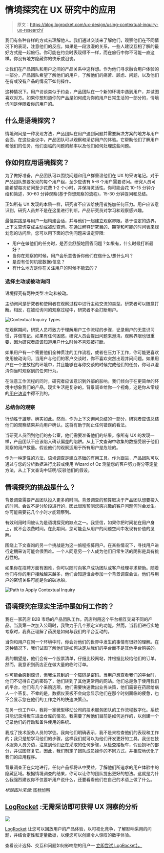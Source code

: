 # 情境探究在 UX 研究中的应用

> 原文：<https://blog.logrocket.com/ux-design/using-contextual-inquiry-ux-research/>

我们有各种各样的方式去理解他人。我们通过交谈来了解他们，观察他们在不同情况下的表现，注意他们的反应。如果是一段浪漫的关系，一些人建议互相了解的最好方式是一起旅行。你可能在约会时表现得不一样，而在旅行中你不可能一直这样。你没有地方隐藏你的快乐或沮丧。

让我们在产品团队和用户之间的产品关系中这样想。作为他们寻求融合用户体验的一部分，产品团队希望了解他们的用户，了解他们的痛苦、顾虑、问题，以及他们在有或没有产品的情况下如何操作。

这种情况下。用户访谈类似于约会，产品团队在一个新的环境中遇到用户，并试图喜欢对方。如果你想知道你的产品是如何成为你的用户日常生活的一部分的，情境询问是伴随着你的用户的。

## 什么是语境探究？

情境询问是一种发现方法，产品团队在用户遇到问题并需要解决方案的地方与用户会面。在这些会议中，产品团队可以观察和采访用户的体验。它帮助他们了解用户和他们的任务，他们面临的问题的频率以及他们如何处理这些问题。

## 你如何应用语境探究？

为了做好准备，产品团队可以围绕问题和用户群重温他们在 UX 的采访笔记。对于产品团队想要发现的每个用户组，至少应该有 5-6 个用户需要访问。研究人员可能希望每次访问至少花费 1-2 个小时，并保持灵活性。你可能会花 10-15 分钟介绍和简述，30-60 分钟观察(基于你想观察的流程)，15-30 分钟提问和总结。

正如所有 UX 发现的本质一样，研究者不应该给使用者施加任何压力。用户应该意识到，研究人员并不是在这里进行判断。产品研究员对学习和观察感兴趣。

最佳实践是与用户一起构建会话，并与他们一起建立观察界限。基于设定的边界，上下文查询变成主动或被动查询。在通过解释研究目的、期望和可能的时间表来规划您的访问后，您可以用下面的示例问题来设定界限:

*   用户在做他们的任务时，是否会舒服地回答问题？如果有，什么时候打断最好？
*   当你在观察的时候，用户会乐意告诉你他们在做什么/想什么吗？
*   是否有任何机密数据/信息？
*   有什么地方是你在关注用户的时候不能去的？

### 选择主动或被动询问

语境探究有两种类型:主动和被动。

主动询问是研究者和使用者在观察过程中进行主动交流的类型。研究者可以随意打断。相反，在被动询问的观察过程中，研究者不会打断用户。

![Contextual Inquiry Types](img/b9988d2c63281e2b1ece5669068c0566.png)

在观察期间，研究人员将致力于理解用户工作流程的步骤，记录用户的无意识习惯，并做笔记。如果有任何困惑，研究人员会提出问题来澄清。观察界限也很重要，因为研究者应该知道用户什么时候不喜欢被打断。

如果用户有一个需要他们全神贯注的工作流程，或者在压力下工作，你可能更喜欢使用被动询问。当用户与他们的客户交谈时，你不喜欢突然出现并问问题。如果用户在一个更放松的环境中，并且能够在与你交谈的时候完成他们的任务，你可以澄清你当时观察到的任何行为。

在注意工作流程的同时，研究者应该意识到外部的影响。我们倾向于在更简单的环境中想象我们的产品。现实生活是复杂的。背景调查给你一个视角，这是你从常规的[用户访谈](https://blog.logrocket.com/ux-design/mastering-ux-user-interviews/)中得不到的。

### 总结你的观察

行动胜于雄辩。确实如此。然而，作为上下文询问总结的一部分，研究者应该总结他们的观察结果并向用户确认。这将有助于防止任何错误的看法。

当研究人员回到他们的办公室，他们需要准备他们的结果。像所有 UX 的发现一样，产品团队不应该陷入确认偏差的陷阱。从上下文查询中收集的数据受限于他们观察的用户数量。假设他们的观察适用于所有用户是危险的。

作为一种定性的方法，语境调查是建立基础的有用工具。作为跟进，产品团队可以通过与您的分析数据进行比较或使用 Wizard of Oz 测量您的客户努力得分等定量方法，从上下文查询中证明/反驳他们的假设。

## 情境探究的挑战是什么？

背景调查需要产品团队投入更多的时间。背景调查的预算取决于产品团队想要投入的时间。会议不是分阶段进行的，因此很难预测您感兴趣的客户问题何时会发生。你可能需要花几个小时才能观察到。

有效利用时间被认为是语境探究的缺点之一。我坚信，如果你把时间花在用户身上，就不会浪费时间。在此期间，您可能会从用户的问题空间中发现有价值的见解。

围绕上下文查询的另一个挑战是为这一旅程招募用户。在某些情况下，寻找用户进行定期采访可能会很困难。一个人同意另一个人成为他们日常生活的阴影是具有挑战性的。

如果你在招聘方面有困难，你可以随时向客户成功团队或客户经理寻求帮助。随着他们与你的用户接触越来越多，他们会知道谁会参加一个背景调查会议。他们与用户的密切关系可能是你的破冰船。

![Path to Apply Contextual Inquiry](img/1c797bb8caf1c5f9e0a161797448c493.png)

## 语境探究在现实生活中是如何工作的？

我在一家药店 B2B 市场的产品团队工作。药店利用这个平台相互交易不同的产品。当我第一次加入公司时，我致力于几个预定义的功能。然而，当我们进行实地考察时，我真正理解了药房是如何与我们的平台互动的。

当你和用户在同一个环境中时，你会对他们的世界中发生的事情有很好的理解。在这种情况下，我们试图了解他们是如何决定从我们的平台而不是其他平台购买的。

我的期望是，他们会有一个股票清单，仔细比较网站，并根据比较给他们的订单。然而，我意识到药店正在做大量的临时订单。

你可能会感到惊讶，但我注意到的一个障碍是密码。当用户想查看我们的平台时，他们不记得自己的密码了，他们转到了其他更常用的网站。他们总是急于使用我们的平台，他们有几个采购选项，他们需要快速做出业务决策，他们需要在药房给病人一个答复。不幸的是，数据仪表板不会向您显示他们在那个时刻面临的疲惫，也不会显示您在他们的工作之外的快速决策点。

在另一份工作中，我将一家微型移动公司的技术服务团队的工作流程数字化。系统只能记录滑板车进出仓库的情况。我需要了解他们目前是如何运作的，以创建一个记录他们的行动和备件使用的系统。

我成了技术服务人员的学徒。我向他们明确表示，我不是来检查他们的表现和工作的；我只是想学习他们的步骤，这样我们就可以为他们开发更好的工具。我坐在技术服务人员旁边，注意到他们正在采取的任何步骤，从检查踏板车，假设损坏的部分，并试图修复它。因此，我们制定了团队成员操作的不同方式，并相应地优化了我们的应用程序。

背景调查正在实地进行。任何产品都将从中受益，了解他们所追求的用户体验中的隐藏区域。根据情境调查的结果，你可以让你的团队提出更好的想法。这就是为什么我强烈建议你不仅要听用户说什么，还要看看他们在自己的术语上做了什么。

*标题图片来源:* [图标侦察](https://iconscout.com/icon/science-research-testtube-experiment-bubble-study-project-3)

## [LogRocket](https://lp.logrocket.com/blg/signup) :无需采访即可获得 UX 洞察的分析

[![](img/1af2ef21ae5da387d71d92a7a09c08e8.png)](https://lp.logrocket.com/blg/signup)

[LogRocket](https://lp.logrocket.com/blg/signup) 让您可以回放用户的产品体验，以可视化竞争，了解影响采用的问题，并结合定性和定量数据，以便您可以创建令人惊叹的数字体验。

查看设计选择、交互和问题如何影响您的用户— [立即尝试 LogRocket】。](hhttps://lp.logrocket.com/blg/signup)